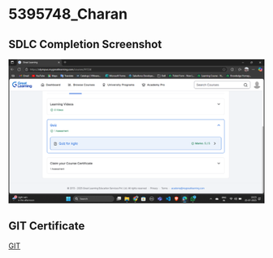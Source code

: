 # 5395748_Charan

## SDLC Completion Screenshot
![SDLC](SDLC/Screenshot.png)

## GIT Certificate
[GIT](GIT/git.pdf)
